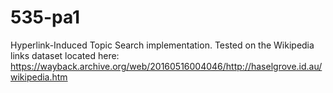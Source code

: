 # 535-pa1
Hyperlink-Induced Topic Search implementation. Tested on the Wikipedia links dataset located here: https://wayback.archive.org/web/20160516004046/http://haselgrove.id.au/wikipedia.htm
